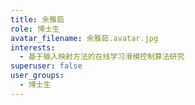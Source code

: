 ```yaml
---
title: 余雅茹
role: 博士生
avatar_filename: 余雅茹.avatar.jpg
interests:
  - 基于输入映射方法的在线学习滑模控制算法研究
superuser: false
user_groups:
  - 博士生
---
```

